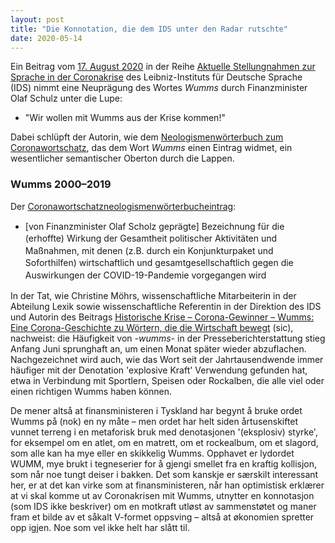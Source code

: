 ```yaml
---
layout: post
title: "Die Konnotation, die dem IDS unter den Radar rutschte"
date: 2020-05-14
---
```


<div class="ingress"><p>Ein Beitrag vom <a href="https://www1.ids-mannheim.de/fileadmin/aktuell/Coronakrise/moehrs_wirtschaft.pdf">17. August 2020</a> in der Reihe <a href="https://www1.ids-mannheim.de/sprache-in-der-coronakrise/">Aktuelle Stellungnahmen zur Sprache in der Coronakrise</a> des Leibniz-Instituts für Deutsche Sprache (IDS) nimmt eine Neuprägung des Wortes <i>Wumms</i> durch Finanzminister Olaf Schulz unter die Lupe:</p> <ul><li>"Wir wollen mit Wumms aus der Krise kommen!"</li></ul> <p>Dabei schlüpft der Autorin, wie dem <a href="https://www.owid.de/docs/neo/listen/corona.jsp">Neologismenwörterbuch zum Coronawortschatz</a>, das dem Wort <i>Wumms</i> einen Eintrag widmet, ein wesentlicher semantischer Oberton durch die Lappen.</p></div>
  <h3>Wumms 2000–2019</h3>
<p>Der <a href="https://www.owid.de/docs/neo/listen/corona.jsp#wumms">Coronawortschatzneologismenwörterbucheintrag</a>:</p>
  <ul><li style="line-height: 1.4em">[von Finanzminister Olaf Scholz geprägte] Bezeichnung für die (erhoffte) Wirkung der Gesamtheit politischer Aktivitäten und Maßnahmen, mit denen (z.B. durch ein Konjunkturpaket und Soforthilfen) wirtschaftlich und gesamtgesellschaftlich gegen die Auswirkungen der COVID-19-Pandemie vorgegangen wird
    </li>
  </ul>
  <p>In der Tat, wie Christine Möhrs, wissenschaftliche Mitarbeiterin in der Abteilung Lexik sowie wissenschaftliche Referentin in der Direktion des IDS und Autorin des Beitrags <a href="https://www1.ids-mannheim.de/fileadmin/aktuell/Coronakrise/moehrs_wirtschaft.pdf">Historische Krise – Corona-Gewinner – Wumms: Eine Corona-Geschichte zu Wörtern, die die Wirtschaft bewegt</a> (sic), nachweist: die Häufigkeit von <i>-wumms-</i> in der Presseberichterstattung stieg Anfang Juni sprunghaft an, um einen Monat später wieder abzuflachen. Nachgezeichnet wird auch, wie das Wort seit der Jahrtausendwende immer häufiger mit der Denotation 'explosive Kraft' Verwendung gefunden hat, etwa in Verbindung mit Sportlern, Speisen oder Rockalben, die alle viel oder einen richtigen Wumms haben können.  
  </p>
  <p>De mener altså at finansministeren i Tyskland har begynt å bruke ordet Wumms på (nok) en ny måte – men ordet har helt siden årtusenskiftet vunnet terreng i en metaforisk bruk med denotasjonen '(eksplosiv) styrke', for eksempel om en atlet, om en matrett, om et rockealbum, om et slagord, som alle kan ha mye eller en skikkelig Wumms. Opphavet er lydordet WUMM, mye brukt i tegneserier for å gjengi smellet fra en kraftig kollisjon, som når noe tungt deiser i bakken. Det som kanskje er særskilt interessant her, er at det kan virke som at finansministeren, når han optimistisk erklærer at vi skal komme ut av Coronakrisen mit Wumms, utnytter en konnotasjon (som IDS ikke beskriver) om en motkraft utløst av sammenstøtet og maner fram et bilde av et såkalt V-formet oppsving – altså at økonomien spretter opp igjen. Noe som vel ikke helt har slått til.
  </p>
<p>
  </p>

